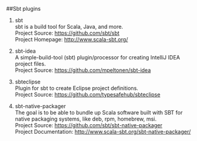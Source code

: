 ##Sbt plugins

1. sbt   
sbt is a build tool for Scala, Java, and more.   
Project Source: https://github.com/sbt/sbt      
Project Homepage: http://www.scala-sbt.org/  
 
1. sbt-idea     
A simple-build-tool (sbt) plugin/processor for creating IntelliJ IDEA project files.     
Project Source: https://github.com/mpeltonen/sbt-idea     

1. sbteclipse     
Plugin for sbt to create Eclipse project definitions.        
Project Source: https://github.com/typesafehub/sbteclipse    

1. sbt-native-packager    
The goal is to be able to bundle up Scala software built with SBT for native packaging systems, like deb, rpm, homebrew, msi.     
Project Source: https://github.com/sbt/sbt-native-packager      
Project Documentation: http://www.scala-sbt.org/sbt-native-packager/    
